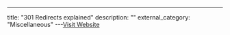 ---
title: "301 Redirects explained"
description: ""
external_category: "Miscellaneous"
---[Visit Website](https://ahrefs.com/blog/301-redirects/)

